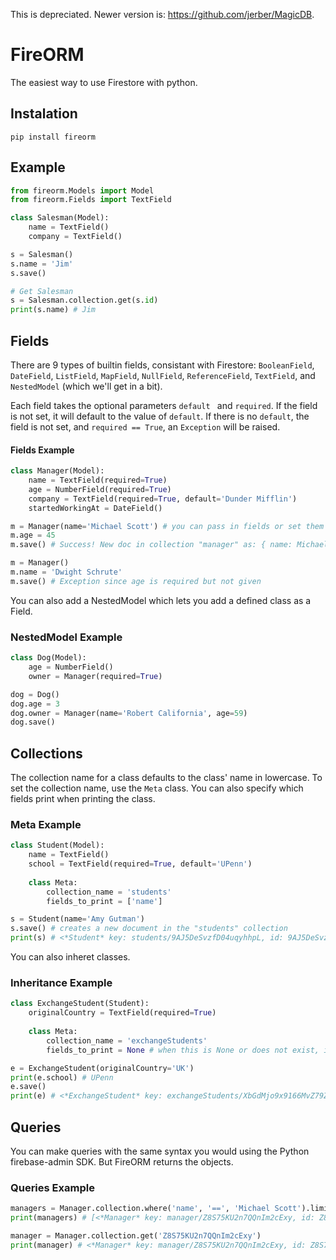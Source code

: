 This is depreciated. Newer version is: https://github.com/jerber/MagicDB.

# FireORM
The easiest way to use Firestore with python.

## Instalation
```
pip install fireorm
```

## Example
```python
from fireorm.Models import Model
from fireorm.Fields import TextField

class Salesman(Model):
    name = TextField()
    company = TextField()

s = Salesman()
s.name = 'Jim'
s.save()

# Get Salesman
s = Salesman.collection.get(s.id)
print(s.name) # Jim
```

## Fields
There are 9 types of builtin fields, consistant with Firestore: `BooleanField`, `DateField`, `ListField`, `MapField`, `NullField`, `ReferenceField`, `TextField`, and `NestedModel` (which we'll get in a bit).

Each field takes the optional parameters `default ` and `required`. If the field is not set, it will default to the value of `default`. If there is no `default`, the field is not set, and `required == True`, an `Exception` will be raised.


#### Fields Example
```python
class Manager(Model):
	name = TextField(required=True)
	age = NumberField(required=True)
	company = TextField(required=True, default='Dunder Mifflin')
	startedWorkingAt = DateField()

m = Manager(name='Michael Scott') # you can pass in fields or set them later
m.age = 45
m.save() # Success! New doc in collection "manager" as: { name: Michael Scott, age: 45, company: Dunder Mifflin }

m = Manager()
m.name = 'Dwight Schrute'
m.save() # Exception since age is required but not given

```

You can also add a NestedModel which lets you add a defined class as a Field.

### NestedModel Example
```python
class Dog(Model):
	age = NumberField()
	owner = Manager(required=True)

dog = Dog()
dog.age = 3
dog.owner = Manager(name='Robert California', age=59)
dog.save()

```


## Collections
The collection name for a class defaults to the class' name in lowercase. To set the collection name, use the `Meta` class. You can also specify which fields print when printing the class.

### Meta Example

```python
class Student(Model):
	name = TextField()
	school = TextField(required=True, default='UPenn')
	
	class Meta:
		collection_name = 'students'
		fields_to_print = ['name']

s = Student(name='Amy Gutman')
s.save() # creates a new document in the "students" collection
print(s) # <*Student* key: students/9AJ5DeSvzfD04uqyhhpL, id: 9AJ5DeSvzfD04uqyhhpL, name: Amy Gutman>

```

You can also inheret classes.

### Inheritance Example
```python
class ExchangeStudent(Student):
	originalCountry = TextField(required=True)
	
	class Meta:
		collection_name = 'exchangeStudents'
		fields_to_print = None # when this is None or does not exist, it prints all fields. When it is [] it only prints the defaults (key and id).

e = ExchangeStudent(originalCountry='UK')
print(e.school) # UPenn
e.save()
print(e) # <*ExchangeStudent* key: exchangeStudents/XbGdMjo9x9166MvZ79Zr, id: XbGdMjo9x9166MvZ79Zr, name: None, originalCountry: UK, school: UPenn>
```

## Queries
You can make queries with the same syntax you would using the Python firebase-admin SDK. But FireORM returns the objects.

### Queries Example
```python
managers = Manager.collection.where('name', '==', 'Michael Scott').limit(1).stream()
print(managers) # [<*Manager* key: manager/Z8S75KU2n7QQnIm2cExy, id: Z8S75KU2n7QQnIm2cExy, age: 45, company: Dunder Mifflin, name: Michael Scott, startedWorkingAt: None>]

manager = Manager.collection.get('Z8S75KU2n7QQnIm2cExy')
print(manager) # <*Manager* key: manager/Z8S75KU2n7QQnIm2cExy, id: Z8S75KU2n7QQnIm2cExy, age: 45, company: Dunder Mifflin, name: Michael Scott, startedWorkingAt: None>
```
